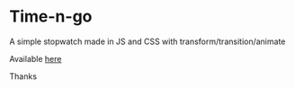 # Time-n-go

A simple stopwatch made in JS and CSS with transform/transition/animate

Available [here](https://szanata.github.io/time-n-go)

Thanks
